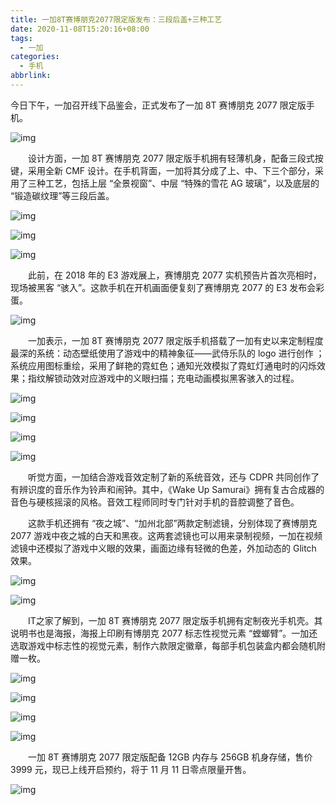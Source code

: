```yaml
---
title: 一加8T赛博朋克2077限定版发布：三段后盖+三种工艺
date: 2020-11-08T15:20:16+08:00
tags:
  - 一加
categories:
  - 手机
abbrlink:
---
```


今日下午，一加召开线下品鉴会，正式发布了一加 8T 赛博朋克 2077 限定版手机。

![img](https://cdn.jsdelivr.net/gh/yakeing/Documentation@main/Hexo/images/1776-kcieyvz6106016.jpg)

　　设计方面，一加 8T 赛博朋克 2077 限定版手机拥有轻薄机身，配备三段式按键，采用全新 CMF 设计。在手机背面，一加将其分成了上、中、下三个部分，采用了三种工艺，包括上层 “全景视窗”、中层 “特殊的雪花 AG 玻璃”，以及底层的 “锻造碳纹理”等三段后盖。

![img](https://cdn.jsdelivr.net/gh/yakeing/Documentation@main/Hexo/images/b47e-kcieyvz6106044.jpg)

![img](https://cdn.jsdelivr.net/gh/yakeing/Documentation@main/Hexo/images/880c-kcieyvz6106082.jpg)

![img](https://cdn.jsdelivr.net/gh/yakeing/Documentation@main/Hexo/images/f704-kcieyvz6106119.jpg)

　　此前，在 2018 年的 E3 游戏展上，赛博朋克 2077 实机预告片首次亮相时，现场被黑客 “骇入”。这款手机在开机画面便复刻了赛博朋克 2077 的 E3 发布会彩蛋。

![img](https://cdn.jsdelivr.net/gh/yakeing/Documentation@main/Hexo/images/b998-kcieyvz6104378.gif)

　　一加表示，一加 8T 赛博朋克 2077 限定版手机搭载了一加有史以来定制程度最深的系统：动态壁纸使用了游戏中的精神象征——武侍乐队的 logo 进行创作 ；系统应用图标重绘，采用了鲜艳的霓虹色；通知光效模拟了霓虹灯通电时的闪烁效果；指纹解锁动效对应游戏中的义眼扫描；充电动画模拟黑客骇入的过程。

![img](https://cdn.jsdelivr.net/gh/yakeing/Documentation@main/Hexo/images/10d7-kcieyvz6104556.gif)

![img](https://cdn.jsdelivr.net/gh/yakeing/Documentation@main/Hexo/images/041d-kcieyvz6104724.gif)

![img](https://cdn.jsdelivr.net/gh/yakeing/Documentation@main/Hexo/images/5a1b-kcieyvz6104764.gif)

![img](https://cdn.jsdelivr.net/gh/yakeing/Documentation@main/Hexo/images/c1e8-kcieyvz6104818.gif)

　　听觉方面，一加结合游戏音效定制了新的系统音效，还与 CDPR 共同创作了有辨识度的音乐作为铃声和闹钟。其中，《Wake Up Samurai》拥有复古合成器的音色与硬核摇滚的风格。音效工程师同时专门针对手机的音腔调整了音色。

　　这款手机还拥有 “夜之城”、“加州北部”两款定制滤镜，分别体现了赛博朋克 2077 游戏中夜之城的白天和黑夜。这两套滤镜也可以用来录制视频，一加在视频滤镜中还模拟了游戏中义眼的效果，画面边缘有轻微的色差，外加动态的 Glitch 效果。

![img](https://cdn.jsdelivr.net/gh/yakeing/Documentation@main/Hexo/images/fea6-kcieyvz6104947.jpg)

![img](https://cdn.jsdelivr.net/gh/yakeing/Documentation@main/Hexo/images/98f2-kcieyvz6104979.jpg)

　　IT之家了解到，一加 8T 赛博朋克 2077 限定版手机拥有定制夜光手机壳。其说明书也是海报，海报上印刷有博朋克 2077 标志性视觉元素 “螳螂臂”。一加还选取游戏中标志性的视觉元素，制作六款限定徽章，每部手机包装盒内都会随机附赠一枚。

![img](https://cdn.jsdelivr.net/gh/yakeing/Documentation@main/Hexo/images/31c3-kcieyvz6105027.jpg)

![img](https://cdn.jsdelivr.net/gh/yakeing/Documentation@main/Hexo/images/d748-kcieyvz6105083.jpg)

![img](https://cdn.jsdelivr.net/gh/yakeing/Documentation@main/Hexo/images/e9b8-kcieyvz6106169.jpg)

![img](https://cdn.jsdelivr.net/gh/yakeing/Documentation@main/Hexo/images/256e-kcieyvz6106207.jpg)

　　一加 8T 赛博朋克 2077 限定版配备 12GB 内存与 256GB 机身存储，售价 3999 元，现已上线开启预约，将于 11 月 11 日零点限量开售。

![img](https://cdn.jsdelivr.net/gh/yakeing/Documentation@main/Hexo/images/d822-kcieyvz6106259.jpg)